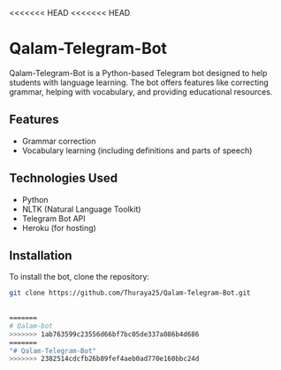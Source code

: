 <<<<<<< HEAD
<<<<<<< HEAD
# Qalam-Telegram-Bot

Qalam-Telegram-Bot is a Python-based Telegram bot designed to help students with language learning. The bot offers features like correcting grammar, helping with vocabulary, and providing educational resources.

## Features
- Grammar correction
- Vocabulary learning (including definitions and parts of speech)

## Technologies Used
- Python
- NLTK (Natural Language Toolkit)
- Telegram Bot API
- Heroku (for hosting)

## Installation
To install the bot, clone the repository:
```bash
git clone https://github.com/Thuraya25/Qalam-Telegram-Bot.git
 
 
=======
# Qalam-bot
>>>>>>> 1ab763599c23556d66bf7bc05de337a086b4d686
=======
"# Qalam-Telegram-Bot" 
>>>>>>> 2382514cdcfb26b89fef4aeb0ad770e160bbc24d

